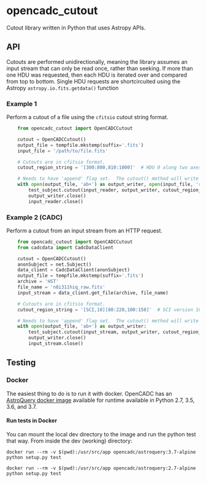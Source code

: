 # opencadc_cutout
Cutout library written in Python that uses Astropy APIs.

## API

Cutouts are performed unidirectionally, meaning the library assumes an input stream that can only be read once, rather than seeking.  If more than one HDU was requested, then each HDU is iterated over and compared from top to bottom.  Single HDU requests are shortcircuited using the Astropy `astropy.io.fits.getdata()` function

### Example 1
Perform a cutout of a file using the `cfitsio` cutout string format.
```python
    from opencadc_cutout import OpenCADCCutout

    cutout = OpenCADCCutout()
    output_file = tempfile.mkstemp(suffix='.fits')
    input_file = '/path/to/file.fits'

    # Cutouts are in cfitsio format.
    cutout_region_string = '[300:800,810:1000]'  # HDU 0 along two axes.

    # Needs to have 'append' flag set.  The cutout() method will write out the data.
    with open(output_file, 'ab+') as output_writer, open(input_file, 'rb') as input_reader:
        test_subject.cutout(input_reader, output_writer, cutout_region_string, 'FITS')
        output_writer.close()
        input_reader.close()
```

### Example 2 (CADC)
Perform a cutout from an input stream from an HTTP request.
```python
    from opencadc_cutout import OpenCADCCutout
    from cadcdata import CadcDataClient

    cutout = OpenCADCCutout()
    anonSubject = net.Subject()
    data_client = CadcDataClient(anonSubject)
    output_file = tempfile.mkstemp(suffix='.fits')
    archive = 'HST'
    file_name = 'n8i311hiq_raw.fits'
    input_stream = data_client.get_file(archive, file_name)

    # Cutouts are in cfitsio format.
    cutout_region_string = '[SCI,10][80:220,100:150]'  # SCI version 10, along two axes.

    # Needs to have 'append' flag set.  The cutout() method will write out the data.
    with open(output_file, 'ab+') as output_writer:
        test_subject.cutout(input_stream, output_writer, cutout_region_string, 'FITS')
        output_writer.close()
        input_stream.close()
```

## Testing

### Docker
The easiest thing to do is to run it with docker.  OpenCADC has an [AstroQuery docker image](https://hub.docker.com/r/opencadc/astroquery/) available for runtime
available in Python 2.7, 3.5, 3.6, and 3.7.

#### Run tests in Docker

You can mount the local dev directory to the image and run the python test that way.  From inside the dev (working) directory:

`docker run --rm -v $(pwd):/usr/src/app opencadc/astroquery:3.7-alpine python setup.py test`

`docker run --rm -v $(pwd):/usr/src/app opencadc/astroquery:2.7-alpine python setup.py test`
